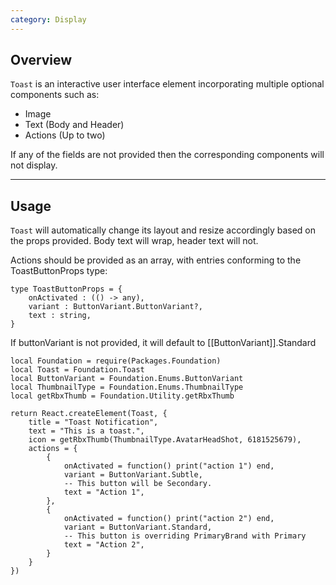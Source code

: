 ```yaml
---
category: Display
---
```


## Overview

`Toast` is an interactive user interface element incorporating multiple optional components such as:

* Image
* Text (Body and Header)
* Actions (Up to two)

If any of the fields are not provided then the corresponding components will not display.

---

## Usage

`Toast` will automatically change its layout and resize accordingly based on the props provided. Body text will wrap, header text will not.

Actions should be provided as an array, with entries conforming to the ToastButtonProps type:

```luau
type ToastButtonProps = {
    onActivated : (() -> any),
    variant : ButtonVariant.ButtonVariant?,
    text : string,
}
```

If buttonVariant is not provided, it will default to [[ButtonVariant]].Standard

```luau
local Foundation = require(Packages.Foundation)
local Toast = Foundation.Toast
local ButtonVariant = Foundation.Enums.ButtonVariant
local ThumbnailType = Foundation.Enums.ThumbnailType
local getRbxThumb = Foundation.Utility.getRbxThumb

return React.createElement(Toast, {
    title = "Toast Notification",
    text = "This is a toast.",
    icon = getRbxThumb(ThumbnailType.AvatarHeadShot, 6181525679),
    actions = {
        {
            onActivated = function() print("action 1") end,
            variant = ButtonVariant.Subtle,
            -- This button will be Secondary.
            text = "Action 1",
        },
        {
            onActivated = function() print("action 2") end,
            variant = ButtonVariant.Standard,
            -- This button is overriding PrimaryBrand with Primary
            text = "Action 2",
        }
    }
})
```
